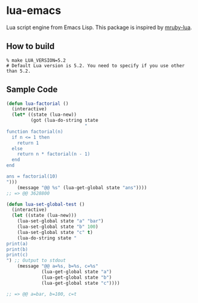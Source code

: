 # lua-emacs

Lua script engine from Emacs Lisp. This package is inspired by [mruby-lua](https://github.com/dyama/mruby-lua).


## How to build

```
% make LUA_VERSION=5.2
# Default Lua version is 5.2. You need to specify if you use other than 5.2.
```


## Sample Code

``` lisp
(defun lua-factorial ()
  (interactive)
  (let* ((state (lua-new))
         (got (lua-do-string state
                             "
function factorial(n)
  if n <= 1 then
    return 1
  else
    return n * factorial(n - 1)
  end
end

ans = factorial(10)
")))
    (message "@@ %s" (lua-get-global state "ans"))))
;; => @@ 3628800
```

``` lisp
(defun lua-set-global-test ()
  (interactive)
  (let ((state (lua-new)))
    (lua-set-global state "a" "bar")
    (lua-set-global state "b" 100)
    (lua-set-global state "c" t)
    (lua-do-string state "
print(a)
print(b)
print(c)
") ;; Output to stdout
    (message "@@ a=%s, b=%s, c=%s"
             (lua-get-global state "a")
             (lua-get-global state "b")
             (lua-get-global state "c"))))

;; => @@ a=bar, b=100, c=t
```
